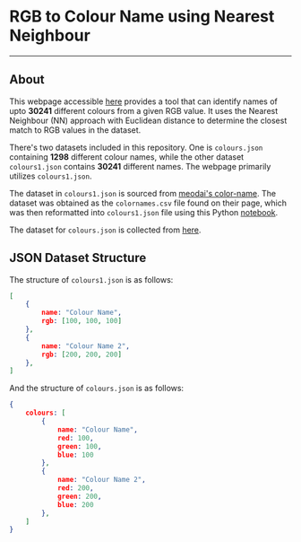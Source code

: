 # RGB to Colour Name using Nearest Neighbour
---
## About
This webpage accessible [here](https://rahcodes.github.io/rgbname/) provides a tool that can identify names of upto __30241__ different colours from a given RGB value. It uses the Nearest Neighbour (NN) approach with Euclidean distance to determine the closest match to RGB values in the dataset.

There's two datasets included in this repository. One is `colours.json` containing __1298__ different colour names, while the other dataset `colours1.json` contains __30241__ different names. The webpage primarily utilizes `colours1.json`.

The dataset in `colours1.json` is sourced from [meodai's color-name](https://github.com/meodai/color-names/). The dataset was obtained as the `colornames.csv` file found on their page, which was then reformatted into `colours1.json` file using this Python [notebook](https://colab.research.google.com/drive/1RywAYP84f83SpQTJpsCEPNuoIfqJexKu?usp=sharing).

The dataset for `colours.json` is collected from [here](https://www.kaggle.com/datasets/avi1023/color-names).
## JSON Dataset Structure
The structure of `colours1.json` is as follows:
```json
[
    {
        name: "Colour Name",
        rgb: [100, 100, 100]
    },
    {
        name: "Colour Name 2",
        rgb: [200, 200, 200]
    },
]
```
And the structure of `colours.json` is as follows:
```json
{
    colours: [
        {
            name: "Colour Name",
            red: 100,
            green: 100,
            blue: 100
        },
        {
            name: "Colour Name 2",
            red: 200,
            green: 200,
            blue: 200
        },
    ]
}
```